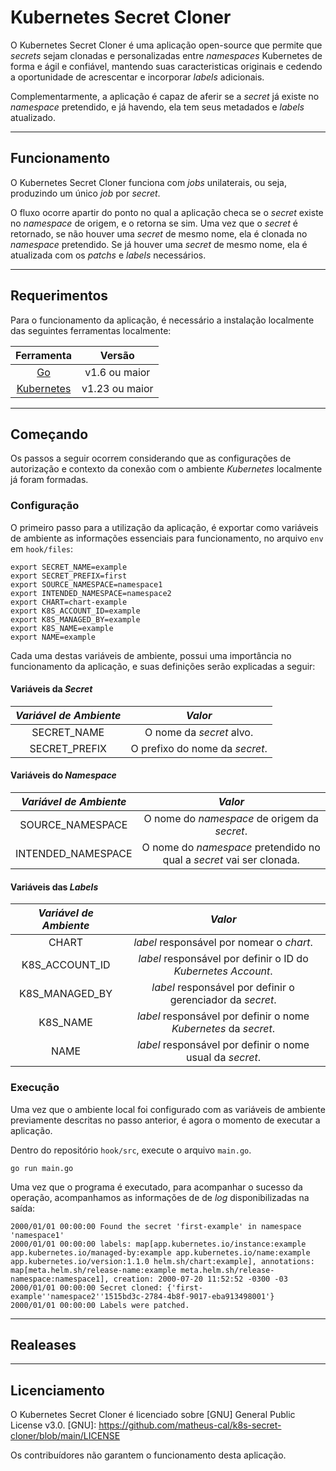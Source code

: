 # Kubernetes Secret Cloner 

O Kubernetes Secret Cloner é uma aplicação open-source que permite que *secrets* sejam
clonadas e personalizadas entre *namespaces* Kubernetes de forma e ágil e confiável, mantendo
suas caracteristicas originais e cedendo a oportunidade de acrescentar e incorporar *labels*
adicionais.

Complementarmente, a aplicação é capaz de aferir se a *secret* já existe no *namespace*
pretendido, e já havendo, ela tem seus metadados e *labels* atualizado.

---

## Funcionamento

O Kubernetes Secret Cloner funciona com *jobs* unilaterais, ou seja, produzindo um
único *job* por *secret*.

O fluxo ocorre apartir do ponto no qual a aplicação checa se o *secret* existe no *namespace*
de origem, e o retorna se sim. Uma vez que o *secret* é retornado, se não houver uma *secret* de mesmo 
nome, ela é clonada no *namespace* pretendido. Se já houver uma *secret* de mesmo nome, ela é atualizada
com os *patchs* e *labels* necessários.

---

## Requerimentos

Para o funcionamento da aplicação, é necessário a instalação localmente das seguintes ferramentas
localmente:

| Ferramenta |      Versão     |
|:----------:|:---------------:|
|   [Go]     |  v1.6 ou maior  |
|[Kubernetes]|  v1.23 ou maior |

[Go]: https://github.com/golang/go
[Kubernetes]: https://github.com/kubernetes/kubernetes

---

## Começando

Os passos a seguir ocorrem considerando que as configurações de autorização e contexto da conexão com
o ambiente *Kubernetes* localmente já foram formadas. 

### Configuração

O primeiro passo para a utilização da aplicação, é exportar como variáveis de ambiente as informações
essenciais para funcionamento, no arquivo `env` em `hook/files`:

```
export SECRET_NAME=example
export SECRET_PREFIX=first
export SOURCE_NAMESPACE=namespace1
export INTENDED_NAMESPACE=namespace2
export CHART=chart-example
export K8S_ACCOUNT_ID=example
export K8S_MANAGED_BY=example
export K8S_NAME=example
export NAME=example
```

Cada uma destas variáveis de ambiente, possui uma importância no funcionamento da aplicação, e suas definições 
serão explicadas a seguir:

#### Variáveis da *Secret*

| *Variável de Ambiente* |            *Valor*                 |
|:----------------------:|:----------------------------------:|
|   SECRET_NAME          |  O nome da *secret* alvo.          |
|   SECRET_PREFIX        |  O prefixo do nome da *secret*.    |

#### Variáveis do *Namespace*

| *Variável de Ambiente* |            *Valor*                 |
|:----------------------:|:----------------------------------:|
|  SOURCE_NAMESPACE      |  O nome do *namespace* de origem da *secret*.                         |
|  INTENDED_NAMESPACE    |  O nome do *namespace* pretendido no qual a *secret* vai ser clonada. |

#### Variáveis das *Labels*

| *Variável de Ambiente* |              *Valor*                                              |
|:----------------------:|:-----------------------------------------------------------------:|
|   CHART                |  *label* responsável por nomear o *chart*.                        |
|   K8S_ACCOUNT_ID       |  *label* responsável por definir o ID do *Kubernetes Account*.    |
|   K8S_MANAGED_BY       |  *label* responsável por definir o gerenciador da *secret*.       |
|   K8S_NAME             |  *label* responsável por definir o nome *Kubernetes* da *secret*. |
|   NAME                 |  *label* responsável por definir o nome usual da *secret*.        |

### Execução

Uma vez que o ambiente local foi configurado com as variáveis de ambiente previamente descritas no passo
anterior, é agora o momento de executar a aplicação.

Dentro do repositório `hook/src`, execute o arquivo `main.go`.

```
go run main.go
```

Uma vez que o programa é executado, para acompanhar o sucesso da operação, acompanhamos as informações de 
de *log* disponibilizadas na saída:

```
2000/01/01 00:00:00 Found the secret 'first-example' in namespace 'namespace1'
2000/01/01 00:00:00 labels: map[app.kubernetes.io/instance:example app.kubernetes.io/managed-by:example app.kubernetes.io/name:example app.kubernetes.io/version:1.1.0 helm.sh/chart:example], annotations: map[meta.helm.sh/release-name:example meta.helm.sh/release-namespace:namespace1], creation: 2000-07-20 11:52:52 -0300 -03
2000/01/01 00:00:00 Secret cloned: {'first-example''namespace2''1515bd3c-2784-4b8f-9017-eba913498001'}
2000/01/01 00:00:00 Labels were patched.
```

---

## Realeases

---

## Licenciamento

O Kubernetes Secret Cloner é licenciado sobre [GNU] General Public License v3.0.
[GNU]: https://github.com/matheus-cal/k8s-secret-cloner/blob/main/LICENSE

Os contribuídores não garantem o funcionamento desta aplicação.
